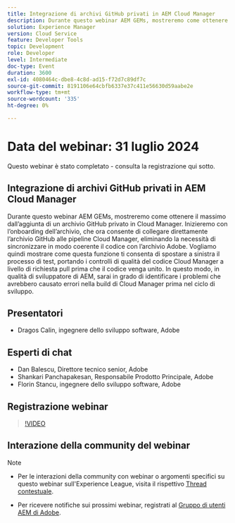 ```yaml
---
title: Integrazione di archivi GitHub privati in AEM Cloud Manager
description: Durante questo webinar AEM GEMs, mostreremo come ottenere il massimo dall’aggiunta di un archivio GitHub privato in Cloud Manager. Inizieremo con l’onboarding dell’archivio, che ora consente di collegare direttamente l’archivio GitHub alle pipeline Cloud Manager, eliminando la necessità di sincronizzare in modo coerente il codice con l’archivio Adobe. Vogliamo quindi mostrare come questa funzione ti consenta di spostare a sinistra il processo di test, portando i controlli di qualità del codice Cloud Manager a livello di richiesta pull prima che il codice venga unito. In questo modo, in qualità di sviluppatore di AEM, sarai in grado di identificare i problemi che avrebbero causato errori nella build di Cloud Manager prima nel ciclo di sviluppo.
solution: Experience Manager
version: Cloud Service
feature: Developer Tools
topic: Development
role: Developer
level: Intermediate
doc-type: Event
duration: 3600
exl-id: 4080464c-dbe8-4c8d-ad15-f72d7c89df7c
source-git-commit: 8191106e64cbfb6337e37c411e56630d59aabe2e
workflow-type: tm+mt
source-wordcount: '335'
ht-degree: 0%

---
```


# Data del webinar: 31 luglio 2024

Questo webinar è stato completato - consulta la registrazione qui sotto.

## Integrazione di archivi GitHub privati in AEM Cloud Manager

Durante questo webinar AEM GEMs, mostreremo come ottenere il massimo dall’aggiunta di un archivio GitHub privato in Cloud Manager. Inizieremo con l’onboarding dell’archivio, che ora consente di collegare direttamente l’archivio GitHub alle pipeline Cloud Manager, eliminando la necessità di sincronizzare in modo coerente il codice con l’archivio Adobe. Vogliamo quindi mostrare come questa funzione ti consenta di spostare a sinistra il processo di test, portando i controlli di qualità del codice Cloud Manager a livello di richiesta pull prima che il codice venga unito. In questo modo, in qualità di sviluppatore di AEM, sarai in grado di identificare i problemi che avrebbero causato errori nella build di Cloud Manager prima nel ciclo di sviluppo.

## Presentatori

* Dragos Calin, ingegnere dello sviluppo software, Adobe

## Esperti di chat

* Dan Balescu, Direttore tecnico senior, Adobe
* Shankari Panchapakesan, Responsabile Prodotto Principale, Adobe
* Florin Stancu, ingegnere dello sviluppo software, Adobe

## Registrazione webinar

>[!VIDEO](https://video.tv.adobe.com/v/3432350)

## Interazione della community del webinar

>[!NOTE]
>
>* Per le interazioni della community con webinar o argomenti specifici su questo webinar sull&#39;Experience League, visita il rispettivo [Thread contestuale](https://adobe.ly/4f1jhMo).
>
>* Per ricevere notifiche sui prossimi webinar, registrati al [Gruppo di utenti AEM di Adobe](https://aem-augs.adobe.com/).
